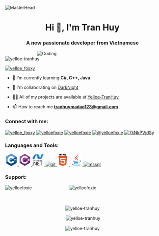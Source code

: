 ![MasterHead](https://cdn.discordapp.com/attachments/1161871381743554560/1279762810808696885/Yelloe_wagging_tail.gif?ex=66d59f7e&is=66d44dfe&hm=bea4bcd8f2e71e6373401d0e2cbac12774fcc0aab4aaa0181a58a75abc95c44d&)
<h1 align="center">Hi 👀, I'm Tran Huy</h1>
<h3 align="center">A new passionate developer from Vietnamese</h3>
<img align="right" alt="Coding" width="400" src="https://cdn.discordapp.com/attachments/1161871381743554560/1279772755612401675/Yelloe_avatar_pfp.gif?ex=66d5a8c1&is=66d45741&hm=1ca11d1e5ef81fd45e2a988186ac3333dfa0442740a5f90fe0430d9dadb8c369&">

<p align="left"> <img src="https://komarev.com/ghpvc/?username=yelloe-tranhuy&label=Profile%20views&color=0e75b6&style=flat" alt="yelloe-tranhuy" /> </p>

<p align="left"> <a href="https://twitter.com/yelloe_foxxy" target="blank"><img src="https://img.shields.io/twitter/follow/yelloe_foxxy?logo=twitter&style=for-the-badge" alt="yelloe_foxxy" /></a> </p>

- 🌱 I’m currently learning **C#, C++, Java**

- 🤝 I'm collaborating on [DarkNight](https://github.com/Minosuko/DarkNight)

- 👨‍💻 All of my projects are available at [Yelloe-TranHuy](https://github.com/Yelloe-TranHuy)

- 📫 How to reach me **tranhuymadao123@gmail.com**

<h3 align="left">Connect with me:</h3>
<p align="left">
<a href="https://twitter.com/yelloe_foxxy" target="blank"><img align="center" src="https://raw.githubusercontent.com/rahuldkjain/github-profile-readme-generator/master/src/images/icons/Social/twitter.svg" alt="yelloe_foxxy" height="30" width="40" /></a>
<a href="https://fb.com/yelloefoxie" target="blank"><img align="center" src="https://raw.githubusercontent.com/rahuldkjain/github-profile-readme-generator/master/src/images/icons/Social/facebook.svg" alt="yelloefoxie" height="30" width="40" /></a>
<a href="https://instagram.com/yelloefoxie" target="blank"><img align="center" src="https://raw.githubusercontent.com/rahuldkjain/github-profile-readme-generator/master/src/images/icons/Social/instagram.svg" alt="yelloefoxie" height="30" width="40" /></a>
<a href="https://www.youtube.com/c/@yelloefoxie" target="blank"><img align="center" src="https://raw.githubusercontent.com/rahuldkjain/github-profile-readme-generator/master/src/images/icons/Social/youtube.svg" alt="@yelloefoxie" height="30" width="40" /></a>
<a href="https://discord.gg/7kNkPVjdSy" target="blank"><img align="center" src="https://raw.githubusercontent.com/rahuldkjain/github-profile-readme-generator/master/src/images/icons/Social/discord.svg" alt="7kNkPVjdSy" height="30" width="40" /></a>
</p>

<h3 align="left">Languages and Tools:</h3>
<p align="left"> <a href="https://www.w3schools.com/cpp/" target="_blank" rel="noreferrer"> <img src="https://raw.githubusercontent.com/devicons/devicon/master/icons/cplusplus/cplusplus-original.svg" alt="cplusplus" width="40" height="40"/> </a> <a href="https://www.w3schools.com/cs/" target="_blank" rel="noreferrer"> <img src="https://raw.githubusercontent.com/devicons/devicon/master/icons/csharp/csharp-original.svg" alt="csharp" width="40" height="40"/> </a> <a href="https://dotnet.microsoft.com/" target="_blank" rel="noreferrer"> <img src="https://raw.githubusercontent.com/devicons/devicon/master/icons/dot-net/dot-net-original-wordmark.svg" alt="dotnet" width="40" height="40"/> </a> <a href="https://git-scm.com/" target="_blank" rel="noreferrer"> <img src="https://www.vectorlogo.zone/logos/git-scm/git-scm-icon.svg" alt="git" width="40" height="40"/> </a> <a href="https://www.w3.org/html/" target="_blank" rel="noreferrer"> <img src="https://raw.githubusercontent.com/devicons/devicon/master/icons/html5/html5-original-wordmark.svg" alt="html5" width="40" height="40"/> </a> <a href="https://www.java.com" target="_blank" rel="noreferrer"> <img src="https://raw.githubusercontent.com/devicons/devicon/master/icons/java/java-original.svg" alt="java" width="40" height="40"/> </a> <a href="https://www.microsoft.com/en-us/sql-server" target="_blank" rel="noreferrer"> <img src="https://www.svgrepo.com/show/303229/microsoft-sql-server-logo.svg" alt="mssql" width="40" height="40"/> </a> </p>

<h3 align="left">Support:</h3>
<p><a href="https://www.buymeacoffee.com/yelloefoxie"> <img align="left" src="https://cdn.buymeacoffee.com/buttons/v2/default-yellow.png" height="50" width="210" alt="yelloefoxie" /></a><a href="https://ko-fi.com/yelloefoxie"> <img align="left" src="https://cdn.ko-fi.com/cdn/kofi3.png?v=3" height="50" width="210" alt="yelloefoxie" /></a></p><br><br><br>

<div align="center">
  <p><img align="center" src="https://github-readme-stats.vercel.app/api/top-langs?username=yelloe-tranhuy&show_icons=true&locale=en&layout=compact" alt="yelloe-tranhuy" /></p>
  <p>&nbsp;<img align="center" src="https://github-readme-stats.vercel.app/api?username=yelloe-tranhuy&show_icons=true&locale=en" alt="yelloe-tranhuy" /></p>
  <p><img align="center" src="https://github-readme-streak-stats.herokuapp.com/?user=yelloe-tranhuy&" alt="yelloe-tranhuy" /></p>
</div>
